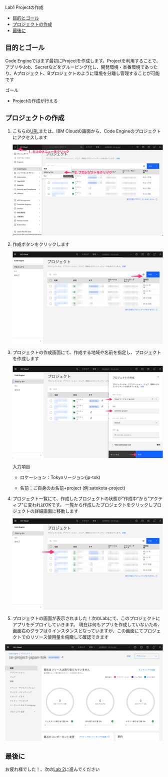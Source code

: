Lab1  Projectの作成

- [目的とゴール](#目的とゴール)
- [プロジェクトの作成](#プロジェクトの作成)
- [最後に](#最後に)



## 目的とゴール

Code Engineではまず最初にProjectを作成します。Projectを利用することで、アプリやJob、Secretなどをグルーピング化し、開発環境・本番環境であったり、Aプロジェクト、Bプロジェクトのように環境を分離し管理することが可能です

ゴール

* Projectの作成が行える
   

## プロジェクトの作成
1. こちらの[URL](https://cloud.ibm.com/codeengine/projects)または、IBM Cloudの画面から、Code Engineのプロジェクトにアクセスします

   ![image-01](./img/image-01.png)

   

2. 作成ボタンをクリックします

   ![image-02](./img/image-02.png)

   

3. プロジェクトの作成画面にて、作成する地域や名前を指定し、プロジェクトを作成します

   ![image-03](./img/image-03.png)

   入力項目

   * ロケーション：Tokyoリージョン(jp-tok)

   * 名前：ご自身のお名前+project  (例:satokota-project)

   

4. プロジェクト一覧にて、作成したプロジェクトの状態が”作成中”から”アクティブ”に変わればOKです。
   一覧から作成したプロジェクトをクリックしプロジェクトの詳細画面に移動します

   ![image-04](./img/image-04.png)

   

5. プロジェクトの画面が表示されました！次のLabにて、このプロジェクトにアプリをデプロイしていきます。
   現在は何もアプリを作成していないため、画面右のグラフは０インスタンスとなっていますが、この画面にてプロジェクトでのリソース使用量を俯瞰して確認できます

![image-05](./img/image-05.png)



## 最後に
お疲れ様でした！、次の[Lab 2](../Lab2)に進んでください

